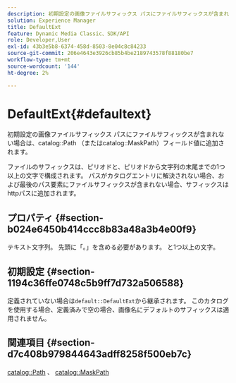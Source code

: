 ```yaml
---
description: 初期設定の画像ファイルサフィックス パスにファイルサフィックスが含まれていない場合に、カタログのパス（またはカタログのマスクパス）フィールドの値に追加されます
solution: Experience Manager
title: DefaultExt
feature: Dynamic Media Classic、SDK/API
role: Developer,User
exl-id: 43b3e5b8-6374-458d-8503-8e04c8c84233
source-git-commit: 206e4643e3926cb85b4be2189743578f88180be7
workflow-type: tm+mt
source-wordcount: '144'
ht-degree: 2%

---
```


# DefaultExt{#defaultext}

初期設定の画像ファイルサフィックス パスにファイルサフィックスが含まれない場合は、catalog::Path （またはcatalog::MaskPath）フィールド値に追加されます。

ファイルのサフィックスは、ピリオドと、ピリオドから文字列の末尾までの1つ以上の文字で構成されます。 パスがカタログエントリに解決されない場合、および最後のパス要素にファイルサフィックスが含まれない場合、サフィックスはhttpパスに追加されます。

## プロパティ {#section-b024e6450b414ccc8b83a48a3b4e00f9}

テキスト文字列。 先頭に「。」を含める必要があります。 と1つ以上の文字。

## 初期設定 {#section-1194c36ffe0748c5b9ff7d732a506588}

定義されていない場合は`default::DefaultExt`から継承されます。 このカタログを使用する場合、定義済みで空の場合、画像名にデフォルトのサフィックスは適用されません。

## 関連項目 {#section-d7c408b979844643adff8258f500eb7c}

[catalog::Path](/help/aem-is-ir-api/is-api/image-catalog/image-serving-api-ref/c-image-catalog-reference/c-image-svg-data-reference/c-image-data-reference/r-path-cat.md) 、 [catalog::MaskPath](/help/aem-is-ir-api/is-api/image-catalog/image-serving-api-ref/c-image-catalog-reference/c-image-svg-data-reference/c-image-data-reference/r-maskpath-cat.md)
